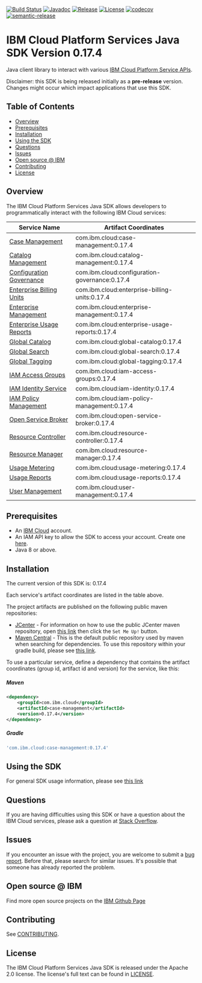[![Build Status](https://travis-ci.com/IBM/platform-services-java-sdk.svg?branch=master)](https://travis-ci.com/IBM/platform-services-java-sdk)
[![Javadoc](https://img.shields.io/static/v1?label=javadoc&message=latest&color=blue)](https://ibm.github.io/platform-services-java-sdk/docs/latest)
[![Release](https://img.shields.io/github/v/release/IBM/platform-services-java-sdk)](https://github.com/IBM/platform-services-java-sdk/releases/latest)
[![License](https://img.shields.io/badge/License-Apache%202.0-blue.svg)](https://opensource.org/licenses/Apache-2.0)
[![codecov](https://codecov.io/gh/IBM/platform-services-java-sdk/branch/master/graph/badge.svg)](https://codecov.io/gh/IBM/platform-services-java-sdk)
[![semantic-release](https://img.shields.io/badge/%20%20%F0%9F%93%A6%F0%9F%9A%80-semantic--release-e10079.svg)](https://github.com/semantic-release/semantic-release)


# IBM Cloud Platform Services Java SDK Version 0.17.4

Java client library to interact with various 
[IBM Cloud Platform Service APIs](https://cloud.ibm.com/docs?tab=api-docs&category=platform_services).

Disclaimer: this SDK is being released initially as a **pre-release** version.
Changes might occur which impact applications that use this SDK.

## Table of Contents

<!--
  The TOC below is generated using the `markdown-toc` node package.

      https://github.com/jonschlinkert/markdown-toc

  You should regenerate the TOC after making changes to this file.

      npx markdown-toc --maxdepth 4 -i README.md
  -->

<!-- toc -->

- [Overview](#overview)
- [Prerequisites](#prerequisites)
- [Installation](#installation)
- [Using the SDK](#using-the-sdk)
- [Questions](#questions)
- [Issues](#issues)
- [Open source @ IBM](#open-source--ibm)
- [Contributing](#contributing)
- [License](#license)

<!-- tocstop -->

## Overview

The IBM Cloud Platform Services Java SDK allows developers to programmatically interact with the following IBM Cloud services:

Service Name | Artifact Coordinates
--- | --- 
[Case Management](https://cloud.ibm.com/apidocs/case-management) | com.ibm.cloud:case-management:0.17.4
[Catalog Management](https://cloud.ibm.com/apidocs/resource-catalog/private-catalog) | com.ibm.cloud:catalog-management:0.17.4
[Configuration Governance](https://cloud.ibm.com/apidocs/security-compliance/config) | com.ibm.cloud:configuration-governance:0.17.4
[Enterprise Billing Units](https://cloud.ibm.com/apidocs/enterprise-apis/billing-unit) | com.ibm.cloud:enterprise-billing-units:0.17.4
[Enterprise Management](https://cloud.ibm.com/apidocs/enterprise-apis/enterprise) | com.ibm.cloud:enterprise-management:0.17.4
[Enterprise Usage Reports](https://cloud.ibm.com/apidocs/enterprise-apis/resource-usage-reports) | com.ibm.cloud:enterprise-usage-reports:0.17.4
[Global Catalog](https://cloud.ibm.com/apidocs/resource-catalog/global-catalog) | com.ibm.cloud:global-catalog:0.17.4
[Global Search](https://cloud.ibm.com/apidocs/search) | com.ibm.cloud:global-search:0.17.4
[Global Tagging](https://cloud.ibm.com/apidocs/tagging) | com.ibm.cloud:global-tagging:0.17.4
[IAM Access Groups](https://cloud.ibm.com/apidocs/iam-access-groups) | com.ibm.cloud:iam-access-groups:0.17.4
[IAM Identity Service](https://cloud.ibm.com/apidocs/iam-identity-token-api) | com.ibm.cloud:iam-identity:0.17.4
[IAM Policy Management](https://cloud.ibm.com/apidocs/iam-policy-management) | com.ibm.cloud:iam-policy-management:0.17.4
[Open Service Broker](https://cloud.ibm.com/apidocs/resource-controller/ibm-cloud-osb-api) | com.ibm.cloud:open-service-broker:0.17.4
[Resource Controller](https://cloud.ibm.com/apidocs/resource-controller/resource-controller) | com.ibm.cloud:resource-controller:0.17.4
[Resource Manager](https://cloud.ibm.com/apidocs/resource-controller/resource-manager) | com.ibm.cloud:resource-manager:0.17.4
[Usage Metering](https://cloud.ibm.com/apidocs/usage-metering) | com.ibm.cloud:usage-metering:0.17.4
[Usage Reports](https://cloud.ibm.com/apidocs/metering-reporting) | com.ibm.cloud:usage-reports:0.17.4
[User Management](https://cloud.ibm.com/apidocs/user-management) | com.ibm.cloud:user-management:0.17.4

## Prerequisites

[ibm-cloud-onboarding]: https://cloud.ibm.com/registration

* An [IBM Cloud][ibm-cloud-onboarding] account.
* An IAM API key to allow the SDK to access your account. Create one [here](https://cloud.ibm.com/iam/apikeys).
* Java 8 or above.

## Installation
The current version of this SDK is: 0.17.4

Each service's artifact coordinates are listed in the table above.

The project artifacts are published on the following public maven repositories:
- [JCenter](https://bintray.com/bintray/jcenter) - For information on how to use the
public JCenter maven repository, open [this link](https://bintray.com/bintray/jcenter)
then click the `Set Me Up!` button.
- [Maven Central](https://repo1.maven.org/maven2/) - This is the default public repository
used by maven when searching for dependencies.  To use this repository within your
gradle build, please see
[this link](https://docs.gradle.org/current/userguide/declaring_repositories.html).

To use a particular service, define a dependency that contains the
artifact coordinates (group id, artifact id and version) for the service, like this:

##### Maven

```xml
<dependency>
    <groupId>com.ibm.cloud</groupId>
    <artifactId>case-management</artifactId>
    <version>0.17.4</version>
</dependency>
```

##### Gradle
```gradle
'com.ibm.cloud:case-management:0.17.4'
```

## Using the SDK
For general SDK usage information, please see [this link](https://github.com/IBM/ibm-cloud-sdk-common/blob/master/README.md)

## Questions

If you are having difficulties using this SDK or have a question about the IBM Cloud services,
please ask a question at
[Stack Overflow](http://stackoverflow.com/questions/ask?tags=ibm-cloud).

## Issues
If you encounter an issue with the project, you are welcome to submit a
[bug report](https://github.com/IBM/platform-services-java-sdk/issues).
Before that, please search for similar issues. It's possible that someone has already reported the problem.

## Open source @ IBM
Find more open source projects on the [IBM Github Page](http://ibm.github.io/)

## Contributing
See [CONTRIBUTING](CONTRIBUTING.md).

## License

The IBM Cloud Platform Services Java SDK is released under the Apache 2.0 license.
The license's full text can be found in
[LICENSE](LICENSE).
